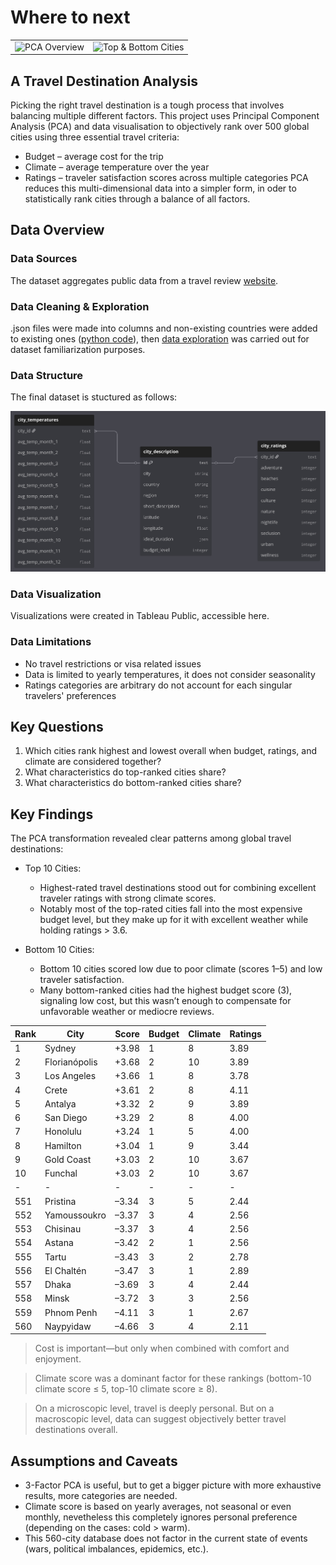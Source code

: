 # Where to next

<table>
  <tr>
    <td><img src="tableau/overview.jpg" alt="PCA Overview" width="400"/></td>
    <td><img src="tableau/destination_breakdown.jpg" alt="Top & Bottom Cities" width="400"/></td>
  </tr>
</table>

## A Travel Destination Analysis

Picking the right travel destination is a tough process that involves balancing multiple different factors. 
This project uses Principal Component Analysis (PCA) and data visualisation to objectively rank over 500 global cities using three essential travel criteria:
- Budget – average cost for the trip
- Climate – average temperature over the year
- Ratings – traveler satisfaction scores across multiple categories
PCA reduces this multi-dimensional data into a simpler form, in oder to statistically rank cities through a balance of all factors. 


## Data Overview

### Data Sources

The dataset aggregates public data from a travel review [website](https://www.kaggle.com/datasets/furkanima/worldwide-travel-cities-ratings-and-climate).

### Data Cleaning & Exploration

.json files were made into columns and non-existing countries were added to existing ones ([python code](code/cities_cleaning.py)), then [data exploration](code/cities_exploration.ipynb) was carried out for dataset familiarization purposes.

### Data Structure

The final dataset is stuctured as follows:

  <img src="pictures/db_cities.jpg" alt="db_cities">



### Data Visualization

Visualizations were created in Tableau Public, accessible here.

### Data Limitations
- No travel restrictions or visa related issues
- Data is limited to yearly temperatures, it does not consider seasonality
- Ratings categories are arbitrary do not account for each singular travelers' preferences


## Key Questions

1.	Which cities rank highest and lowest overall when budget, ratings, and climate are considered together?
2.	What characteristics do top-ranked cities share?
3.	What characteristics do bottom-ranked cities share?


## Key Findings

The PCA transformation revealed clear patterns among global travel destinations:
- Top 10 Cities:
	- Highest-rated travel destinations stood out for combining excellent traveler ratings with strong climate scores.
	- Notably most of the top-rated cities fall into the most expensive budget level, but they make up for it with excellent weather while holding ratings > 3.6.

- Bottom 10 Cities:
	- Bottom 10 cities scored low due to poor climate (scores 1–5) and low traveler satisfaction.
	- Many bottom-ranked cities had the highest budget score (3), signaling low cost, but this wasn’t enough to compensate for unfavorable weather or mediocre reviews.
 
| Rank | City             |   Score   | Budget        | Climate        | Ratings        |
|------|------------------|-----------|---------------|----------------|----------------|
| 1    | Sydney           | +3.98     | 1             | 8              | 3.89           |
| 2    | Florianópolis    | +3.68     | 2             | 10             | 3.89           |
| 3    | Los Angeles      | +3.66     | 1             | 8              | 3.78           |
| 4    | Crete            | +3.61     | 2             | 8              | 4.11           |
| 5    | Antalya          | +3.32     | 2             | 9              | 3.89           |
| 6    | San Diego        | +3.29     | 2             | 8              | 4.00           |
| 7    | Honolulu         | +3.24     | 1             | 5              | 4.00           |
| 8    | Hamilton         | +3.04     | 1             | 9              | 3.44           |
| 9    | Gold Coast       | +3.03     | 2             | 10             | 3.67           |
| 10   | Funchal          | +3.03     | 2             | 10             | 3.67           |
| -    | -                | -         | -             | -              | -              |
| 551  | Pristina         | –3.34     | 3             | 5              | 2.44           |
| 552  | Yamoussoukro     | –3.37     | 3             | 4              | 2.56           |
| 553  | Chisinau         | –3.37     | 3             | 4              | 2.56           |
| 554  | Astana           | –3.42     | 2             | 1              | 2.56           |
| 555  | Tartu            | –3.43     | 3             | 2              | 2.78           |
| 556  | El Chaltén       | –3.47     | 3             | 1              | 2.89           |
| 557  | Dhaka            | –3.69     | 3             | 4              | 2.44           |
| 558  | Minsk            | –3.72     | 3             | 3              | 2.56           |
| 559  | Phnom Penh       | –4.11     | 3             | 1              | 2.67           |
| 560  | Naypyidaw        | –4.66     | 3             | 4              | 2.11           |

> Cost is important—but only when combined with comfort and enjoyment.

> Climate score was a dominant factor for these rankings (bottom-10 climate score ≤ 5, top-10 climate score ≥ 8).

> On a microscopic level, travel is deeply personal. But on a macroscopic level, data can suggest objectively better travel destinations overall.


## Assumptions and Caveats
- 3-Factor PCA is useful, but to get a bigger picture with more exhaustive results, more categories are needed.
- Climate score is based on yearly averages, not seasonal or even monthly, nevetheless this completely ignores personal preference (depending on the cases: cold > warm).
- This 560-city database does not factor in the current state of events (wars, political imbalances, epidemics, etc.).
